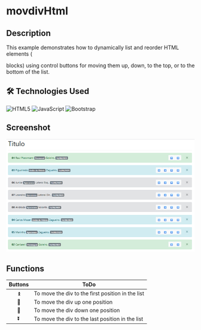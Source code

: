 ﻿# movdivHtml

## Description
This example demonstrates how to dynamically list and reorder HTML elements (<div> blocks) using control buttons for moving them up, down, to the top, or to the bottom of the list.


## 🛠 Technologies Used
![HTML5](https://img.shields.io/badge/HTML5-E34F26?logo=html5&logoColor=white)
![JavaScript](https://img.shields.io/badge/JavaScript-F7DF1E?logo=javascript&logoColor=black)
![Bootstrap](https://img.shields.io/badge/Bootstrap-7952B3?logo=bootstrap&logoColor=white)

## Screenshot
![Alt Telas](https://github.com/JRGGRoberto/movdivHtml/blob/main/tela.png?raw=true)

## Functions
Buttons | ToDo
:----:|------------------
⏫   | To move the div to the first position in the list
🔼   | To move the div up one position
🔽   | To move the div down one position
⏬   | To move the div to the last position in the list






